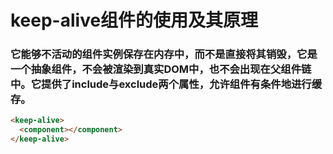 # keep-alive组件的使用及其原理
### 它能够不活动的组件实例保存在内存中，而不是直接将其销毁，它是一个抽象组件，不会被渲染到真实DOM中，也不会出现在父组件链中。它提供了include与exclude两个属性，允许组件有条件地进行缓存。
```html
<keep-alive>
  <component></component>
</keep-alive>
```
